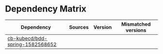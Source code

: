 # Dependency Matrix

Dependency | Sources | Version | Mismatched versions
---------- | ------- | ------- | -------------------
[cb-kubecd/bdd-spring-1582568652](https://github.com/cb-kubecd/bdd-spring-1582568652.git) |  | []() | 
